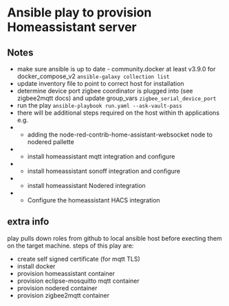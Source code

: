 # Ansible play to provision Homeassistant server

## Notes
* make sure ansible is up to date - community.docker at least v3.9.0 for docker_compose_v2 `ansible-galaxy collection list`
* update inventory file to point to correct host for installation
* determine device port zigbee coordinator is plugged into (see zigbee2mqtt docs) and update group_vars `zigbee_serial_device_port`
* run the play `ansible-playbook run.yaml --ask-vault-pass`
* there will be additional steps required on the host within th applications e.g. 
* * adding the node-red-contrib-home-assistant-websocket node to nodered pallette
* * install homeassistant mqtt integration and configure
* * install homeassistant sonoff integration and configure
* * install homeassistant Nodered integration
* * Configure the homeassistant HACS integration

## extra info
play pulls down roles from github to local ansible host before execting them on the target machine. steps of this play are:
* create self signed certificate  (for mqtt TLS)
* install docker
* provision homeassistant container
* provision eclipse-mosquitto mqtt container
* provision nodered container
* provision zigbee2mqtt container
